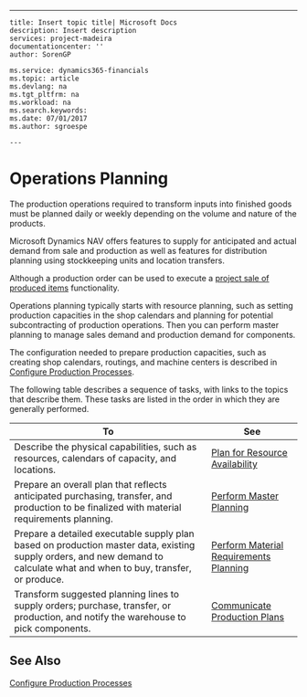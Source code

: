 ---
    title: Insert topic title| Microsoft Docs
    description: Insert description
    services: project-madeira
    documentationcenter: ''
    author: SorenGP

    ms.service: dynamics365-financials
    ms.topic: article
    ms.devlang: na
    ms.tgt_pltfrm: na
    ms.workload: na
    ms.search.keywords:
    ms.date: 07/01/2017
    ms.author: sgroespe

    ---
# Operations Planning
The production operations required to transform inputs into finished goods must be planned daily or weekly depending on the volume and nature of the products.  
  
 Microsoft Dynamics NAV offers features to supply for anticipated and actual demand from sale and production as well as features for distribution planning using stockkeeping units and location transfers.  
  
 Although a production order can be used to execute a [project sale of produced items](../invoice-jobs.md) functionality.  
  
 Operations planning typically starts with resource planning, such as setting production capacities in the shop calendars and planning for potential subcontracting of production operations. Then you can perform master planning to manage sales demand and production demand for components.  
  
 The configuration needed to prepare production capacities, such as creating shop calendars, routings, and machine centers is described in [Configure Production Processes](../configure-production-processes.md).  
  
 The following table describes a sequence of tasks, with links to the topics that describe them. These tasks are listed in the order in which they are generally performed.  
  
|**To**|**See**|  
|------------|-------------|  
|Describe the physical capabilities, such as resources, calendars of capacity, and locations.|[Plan for Resource Availability](../plan-for-resource-availability.md)|  
|Prepare an overall plan that reflects anticipated purchasing, transfer, and production to be finalized with material requirements planning.|[Perform Master Planning](../perform-master-planning.md)|  
|Prepare a detailed executable supply plan based on production master data, existing supply orders, and new demand to calculate what and when to buy, transfer, or produce.|[Perform Material Requirements Planning](../perform-material-requirements-planning.md)|  
|Transform suggested planning lines to supply orders; purchase, transfer, or production, and notify the warehouse to pick components.|[Communicate Production Plans](../communicate-production-plans.md)|  
  
## See Also  
 [Configure Production Processes](../configure-production-processes.md)